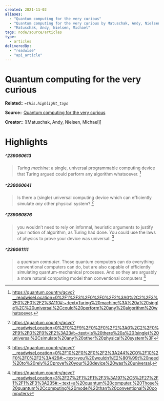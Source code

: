 ```yaml
---
created: 2021-11-02
aliases:
  - "Quantum computing for the very curious"
  - "Quantum computing for the very curious by Matuschak, Andy, Nielsen, Michael"
  - "Matuschak, Andy, Nielsen, Michael"
tags: node/source/articles
type:
  - articles
deliveredBy:
  - "readwise"
  - "api_article"
---
```

# Quantum computing for the very curious

**Related**:: 
*`=this.highlight_tags`*

**Source**:: [Quantum computing for the very curious](https://quantum.country/qcvc)

**Creator**:: [[Matuschak, Andy, Nielsen, Michael]]

# Highlights
##### ^239060613
  
> *Turing machine*: a single, universal programmable computing device that Turing argued could perform any algorithm whatsoever. 
  [^239060613]

[^239060613]:  https://quantum.country/qcvc?__readwiseLocation=0%2F1%2F3%2F0%2F0%2F2%3A0%2C2%2F3%2F0%2F0%2F2%3A110#:~:text=Turing%20machine%3A%20a%20single%2C%20universal%2Ccould%20perform%20any%20algorithm%20whatsoever.

##### ^239060641
  
> Is there a (single) universal computing device which can efficiently simulate *any* other physical system? 
  [^239060641]

[^239060641]:  https://quantum.country/qcvc?__readwiseLocation=0%2F0%2F9%2F0%2F0%2F2%3A0%2C2%2F0%2F9%2F0%2F0%2F2%3A23#:~:text=Is%20there%20a%20(single)%20universal%2Csimulate%20any%20other%20physical%20system%3F

##### ^239060876
  
> you wouldn’t need to rely on informal, heuristic arguments to justify your notion of algorithm, as Turing had done. You could use the laws of physics to prove your device was universal. 
  [^239060876]

[^239060876]:  https://quantum.country/qcvc?__readwiseLocation=0%2F10%2F0%2F0%2F2%3A244%2C0%2F10%2F0%2F0%2F2%3A429#:~:text=you%20wouldn%E2%80%99t%20need%20to%20rely%2Cprove%20your%20device%20was%20universal.

##### ^239061111
  
> a *quantum computer*. Those quantum computers can do everything conventional computers can do, but are also capable of efficiently simulating quantum-mechanical processes. And so they are arguably a more natural computing model than conventional computers 
  [^239061111]

[^239061111]:  https://quantum.country/qcvc?__readwiseLocation=3%2F27%2F1%2F1%2F3%3A197%2C5%2F27%2F1%2F1%2F3%3A235#:~:text=a%20quantum%20computer.%20Those%20quantum%2Ccomputing%20model%20than%20conventional%20computers

